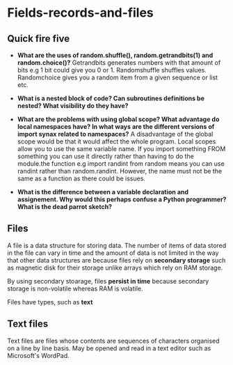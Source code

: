 # Fields-records-and-files

## Quick fire five

- **What are the uses of random.shuffle(), random.getrandbits(1) and random.choice()?** Getrandbits generates numbers with that amount of bits e.g 1 bit could give you 0 or 1. Randomshuffle shuffles values. Randomchoice gives you a random item from a given sequence or list etc.

- **What is a nested block of code? Can subroutines definitions be nested? What visibility do they have?**

- **What are the problems with using global scope? What advantage do local namespaces have? In what ways are the different versions of import synax related to namespaces?** A disadvantage of the global scope would be that it would affect the whole program. Local scopes allow you to use the same variable name. If you import something FROM something you can use it directly rather than having to do the module.the function e.g import randint from random means you can use randint rather than random.randint. However, the name must not be the same as a function as there could be issues.

- **What is the difference between a variable declaration and assignement. Why would this perhaps confuse a Python programmer? What is the dead parrot sketch?**

## Files

A file is a data structure for storing data. The number of items of data stored in the file can vary in time and the amount of data is not limited in the way that other data structures are because files rely on **secondary storage** such as magnetic disk for their storage unlike arrays which rely on RAM storage.

By using secondary stoarage, files **persist in time** because secondary storage is non-volatile whereas RAM is volatile.

Files have types, such as **text**

## Text files

Text files are files whose contents are sequences of characters organised on a line by line basis. May be opened and read in a text editor such as Microsoft's WordPad.
